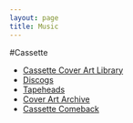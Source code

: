 ```yaml
---
layout: page
title: Music
---
```

#Cassette

 - [Cassette Cover Art
   Library](http://cassettecoverartlib.blogspot.com/)
 - [Discogs](https://www.discogs.com/search/?format_exact=Cassette)
 - [Tapeheads](http://www.tapeheads.net/forumdisplay.php?f=6)
 - [Cover Art
   Archive](https://archive.org/details/coverartarchive?and[]=languageSorter%3A%22English%22)
 - [Cassette Comeback](https://www.cassettecomeback.com/)
